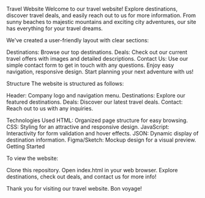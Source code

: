 Travel Website
Welcome to our travel website! Explore destinations, discover travel deals, and easily reach out to us for more information. From sunny beaches to majestic mountains and exciting city adventures, our site has everything for your travel dreams.

We've created a user-friendly layout with clear sections:

Destinations: Browse our top destinations.
Deals: Check out our current travel offers with images and detailed descriptions.
Contact Us: Use our simple contact form to get in touch with any questions.
Enjoy easy navigation, responsive design. Start planning your next adventure with us!

Structure
The website is structured as follows:

Header: Company logo and navigation menu.
Destinations: Explore our featured destinations.
Deals: Discover our latest travel deals.
Contact: Reach out to us with any inquiries.

Technologies Used
HTML: Organized page structure for easy browsing.
CSS: Styling for an attractive and responsive design.
JavaScript: Interactivity for form validation and hover effects.
JSON: Dynamic display of destination information.
Figma/Sketch: Mockup design for a visual preview.
Getting Started

To view the website:

Clone this repository.
Open index.html in your web browser.
Explore destinations, check out deals, and contact us for more info!

Thank you for visiting our travel website. Bon voyage!